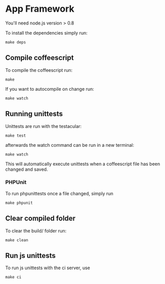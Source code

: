 # App Framework

You'll need node.js version > 0.8

To install the dependencies simply run:

    make deps
    
## Compile coffeescript
To compile the coffeescript run:

    make
    
If you want to autocompile on change run:

    make watch

## Running unittests
Unittests are run with the testacular:

	make test

afterwards the watch command can be run in a new terminal:

	make watch

This will automatically execute unittests when a coffeescript file has been changed and saved.

### PHPUnit
To run phpunittests once a file changed, simply run

    make phpunit

## Clear compiled folder
To clear the build/ folder run:

    make clean

## Run js unittests
To run js unittests with the ci server, use 

	make ci
